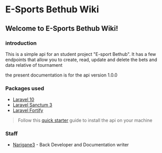 # E-Sports Bethub Wiki

## Welcome to E-Sports Bethub Wiki!

### introduction

This is a simple api for an student project "E-sport Bethub".
It has a few endpoints that allow you to create, read,
update and delete the bets and data relative of tournament

the present documentation is for the api version 1.0.0

### Packages used

- [Laravel 10](https://laravel.com/docs/10.x)
- [Laravel Sanctum 3](https://laravel.com/docs/10.x/sanctum)
- [Laravel Fortify](https://laravel.com/docs/10.x/fortify)

> Follow this [quick starter](QuickStarter.md) guide to install the api on your machine

### Staff

- [Narigane3](https://github.com/Narigane3) - Back Developer and Documentation writer